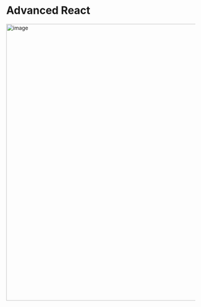 # Advanced React
<img width="737" alt="image" src="https://github.com/donghwui/Meta-Frontend-Developer/assets/63986023/cea394ec-ed05-4583-ada6-b366d70cdb8c">
